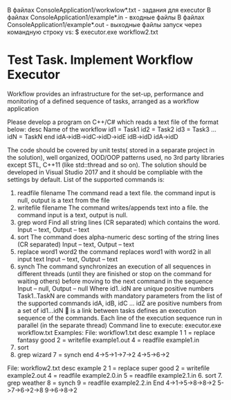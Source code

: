 В файлах ConsoleApplication1/workwlow*.txt - задания для executor
В файлах ConsoleApplication1/example*.in - входные файлы
В файлах ConsoleApplication1/example*.out - выходные файлы
запуск через командную строку vs: $ executor.exe workflow2.txt


# Test Task. Implement Workflow Executor

Workflow provides an infrastructure for the set-up, performance and monitoring of a defined sequence of tasks, arranged as a workflow application


Please develop a program on C++/C# which reads a text file of the format below:
desc Name of the workflow
id1 = Task1
id2 = Task2
id3 = Task3
…
idN = TaskN
end
idA->idB->idC->idD->idE
idB->idD
idA->idD

The code should be covered by unit tests( stored in a separate project in the solution), well organized, OOD/OOP patterns used, no 3rd party libraries except STL, C++11 (like std::thread and so on). The solution should be developed in Visual Studio 2017 and it should be compliable with the settings by default.
List of the supported commands is:
1.	readfile filename 
The command read a text file. the command input is null, output is a text from the file
2.	writefile filename
The command writes/appends text into a file. the command input is a text, output is null. 
3.	grep word
Find all string lines (CR separated) which contains the word.
Input – text, Output – text
4.	sort 
       The command does alpha-numeric desc sorting of the string lines (CR separated) 
Input – text, Output – text
5.	replace word1 word2
the command replaces word1 with word2 in all input text
Input – text, Output – text
6.	synch 
The command synchronizes an execution of all sequences in different threads (until they are finished or stop on the command for waiting others) before moving to the next command in the sequence
Input – null, Output – null
Where
 id1..idN are unique positive numbers 
Task1..TaskN are commands with mandatory parameters from the list of the supported commands 
idA, idB, idC … idZ are positive numbers from a set of id1...idN
	is a link between tasks defines an execution sequence of the commands. Each line of the execution sequence run in parallel (in the separate thread)
Command line to execute:
executor.exe workflow.txt
Examples:
File: workflow1.txt
desc example 1
1 = replace fantasy good
2 = writefile example1.out
4 = readfile example1.in
5. sort 
6. grep wizard
7 = synch
end
4->5->1->7->2
4->5->6->2

File: workflow2.txt
desc example 2
1 = replace super good
2 = writefile example2.out
4 = readfile example2.0.in
5 = readfile example2.1.in
6. sort 
7. grep weather
8 = synch
9 = readfile example2.2.in
End
4->1->5->8->8->2
5->7->6->2->8
9->6->8->2

